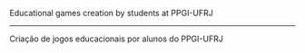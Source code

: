 Educational games creation by students at PPGI-UFRJ

---

Criação de jogos educacionais por alunos do PPGI-UFRJ